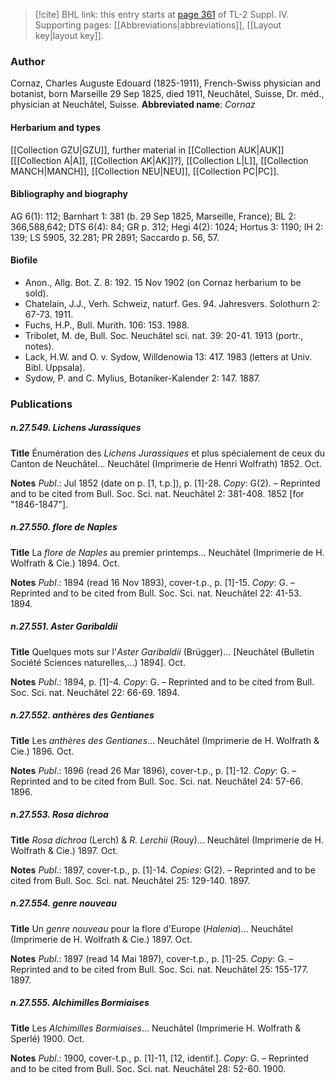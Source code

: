 > [!cite] BHL link: this entry starts at [page 361](https://www.biodiversitylibrary.org/page/33266038) of TL-2 Suppl. IV.
> Supporting pages: [[Abbreviations|abbreviations]], [[Layout key|layout key]].

### Author

Cornaz, Charles Auguste Edouard (1825-1911), French-Swiss physician and botanist, born Marseille 29 Sep 1825, died 1911, Neuchâtel, Suisse, Dr. méd., physician at Neuchâtel, Suisse. 
**Abbreviated name**: *Cornaz*

#### Herbarium and types

[[Collection GZU|GZU]], further material in [[Collection AUK|AUK]] \[[[Collection A|A]], [[Collection AK|AK]]?\], [[Collection L|L]], [[Collection MANCH|MANCH]], [[Collection NEU|NEU]], [[Collection PC|PC]].

#### Bibliography and biography

AG 6(1): 112; Barnhart 1: 381 (b. 29 Sep 1825, Marseille, France); BL 2: 366,588,642; DTS 6(4): 84; GR p. 312; Hegi 4(2): 1024; Hortus 3: 1190; IH 2: 139; LS 5905, 32.281; PR 2891; Saccardo p. 56, 57.

#### Biofile

- Anon., Allg. Bot. Z. 8: 192. 15 Nov 1902 (on Cornaz herbarium to be sold).
- Chatelain, J.J., Verh. Schweiz, naturf. Ges. 94. Jahresvers. Solothurn 2: 67-73. 1911.
- Fuchs, H.P., Bull. Murith. 106: 153. 1988.
- Tribolet, M. de, Bull. Soc. Neuchâtel sci. nat. 39: 20-41. 1913 (portr., notes).
- Lack, H.W. and O. v. Sydow, Willdenowia 13: 417. 1983 (letters at Univ. Bibl. Uppsala).
- Sydow, P. and C. Mylius, Botaniker-Kalender 2: 147. 1887.

### Publications

##### n.27.549. Lichens Jurassiques

**Title**
Énumération des *Lichens Jurassiques* et plus spécialement de ceux du Canton de Neuchâtel... Neuchâtel (Imprimerie de Henri Wolfrath) 1852. Oct.

**Notes**
*Publ*.: Jul 1852 (date on p. \[1, t.p.\]), p. \[1\]-28. *Copy*: G(2). – Reprinted and to be cited from Bull. Soc. Sci. nat. Neuchâtel 2: 381-408. 1852 \[for "1846-1847"\].

##### n.27.550. flore de Naples

**Title**
La *flore de Naples* au premier printemps... Neuchâtel (Imprimerie de H. Wolfrath & Cie.) 1894. Oct.

**Notes**
*Publ*.: 1894 (read 16 Nov 1893), cover-t.p., p. \[1\]-15. *Copy*: G. – Reprinted and to be cited from Bull. Soc. Sci. nat. Neuchâtel 22: 41-53. 1894.

##### n.27.551. Aster Garibaldii

**Title**
Quelques mots sur l'*Aster Garibaldii* (Brügger)... \[Neuchâtel (Bulletin Société Sciences naturelles,...) 1894\]. Oct.

**Notes**
*Publ*.: 1894, p. \[1\]-4. *Copy*: G. – Reprinted and to be cited from Bull. Soc. Sci. nat. Neuchâtel 22: 66-69. 1894.

##### n.27.552. anthères des Gentianes

**Title**
Les *anthères des Gentianes*... Neuchâtel (Imprimerie de H. Wolfrath & Cie.) 1896. Oct.

**Notes**
*Publ*.: 1896 (read 26 Mar 1896), cover-t.p., p. \[1\]-12. *Copy*: G. – Reprinted and to be cited from Bull. Soc. Sci. nat. Neuchâtel 24: 57-66. 1896.

##### n.27.553. Rosa dichroa

**Title**
*Rosa dichroa* (Lerch) & *R. Lerchii* (Rouy)... Neuchâtel (Imprimerie de H. Wolfrath & Cie.) 1897. Oct.

**Notes**
*Publ*.: 1897, cover-t.p., p. \[1\]-14. *Copies*: G(2). – Reprinted and to be cited from Bull. Soc. Sci. nat. Neuchâtel 25: 129-140. 1897.

##### n.27.554. genre nouveau

**Title**
Un *genre nouveau* pour la flore d'Europe (*Halenia*)... Neuchâtel (Imprimerie de H. Wolfrath & Cie.) 1897. Oct.

**Notes**
*Publ*.: 1897 (read 14 Mai 1897), cover-t.p., p. \[1\]-25. *Copy*: G. – Reprinted and to be cited from Bull. Soc. Sci. nat. Neuchâtel 25: 155-177. 1897.

##### n.27.555. Alchimilles Bormiaises

**Title**
Les *Alchimilles Bormiaises*... Neuchâtel (Imprimerie H. Wolfrath & Sperlé) 1900. Oct.

**Notes**
*Publ*.: 1900, cover-t.p., p. \[1\]-11, \[12, identif.\]. *Copy*: G. – Reprinted and to be cited from Bull. Soc. Sci. nat. Neuchâtel 28: 52-60. 1900.

